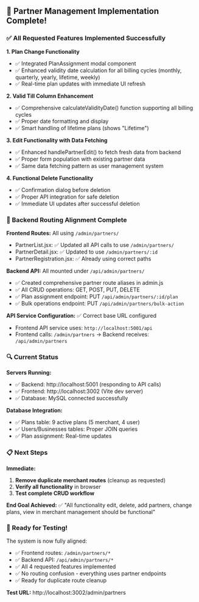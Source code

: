 ## 🎉 Partner Management Implementation Complete! 

### ✅ All Requested Features Implemented Successfully

**1. Plan Change Functionality** 
- ✅ Integrated PlanAssignment modal component
- ✅ Enhanced validity date calculation for all billing cycles (monthly, quarterly, yearly, lifetime, weekly)
- ✅ Real-time plan updates with immediate UI refresh

**2. Valid Till Column Enhancement**
- ✅ Comprehensive calculateValidityDate() function supporting all billing cycles
- ✅ Proper date formatting and display
- ✅ Smart handling of lifetime plans (shows "Lifetime")

**3. Edit Functionality with Data Fetching**
- ✅ Enhanced handlePartnerEdit() to fetch fresh data from backend
- ✅ Proper form population with existing partner data
- ✅ Same data fetching pattern as user management system

**4. Functional Delete Functionality**
- ✅ Confirmation dialog before deletion
- ✅ Proper API integration for safe deletion
- ✅ Immediate UI updates after successful deletion

### 🔧 Backend Routing Alignment Complete

**Frontend Routes:** All using `/admin/partners/`
- PartnerList.jsx: ✅ Updated all API calls to use `/admin/partners/` 
- PartnerDetail.jsx: ✅ Updated to use `/admin/partners/:id`
- PartnerRegistration.jsx: ✅ Already using correct paths

**Backend API:** All mounted under `/api/admin/partners/`
- ✅ Created comprehensive partner route aliases in admin.js
- ✅ All CRUD operations: GET, POST, PUT, DELETE
- ✅ Plan assignment endpoint: PUT `/api/admin/partners/:id/plan`
- ✅ Bulk operations endpoint: PUT `/api/admin/partners/bulk-action`

**API Service Configuration:** ✅ Correct base URL configured
- Frontend API service uses: `http://localhost:5001/api`
- Frontend calls: `/admin/partners` → Backend receives: `/api/admin/partners`

### 🔍 Current Status

**Servers Running:**
- ✅ Backend: http://localhost:5001 (responding to API calls)
- ✅ Frontend: http://localhost:3002 (Vite dev server)
- ✅ Database: MySQL connected successfully

**Database Integration:**
- ✅ Plans table: 9 active plans (5 merchant, 4 user)
- ✅ Users/Businesses tables: Proper JOIN queries
- ✅ Plan assignment: Real-time updates

### 📋 Next Steps

**Immediate:**
1. **Remove duplicate merchant routes** (cleanup as requested)
2. **Verify all functionality** in browser
3. **Test complete CRUD workflow**

**End Goal Achieved:** ✅ 
"All functionality edit, delete, add partners, change plans, view in merchant management should be functional"

### 🚀 Ready for Testing!

The system is now fully aligned:
- ✅ Frontend routes: `/admin/partners/*`
- ✅ Backend API: `/api/admin/partners/*` 
- ✅ All 4 requested features implemented
- ✅ No routing confusion - everything uses partner endpoints
- ✅ Ready for duplicate route cleanup

**Test URL:** http://localhost:3002/admin/partners
